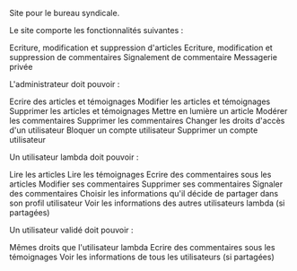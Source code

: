 Site pour le bureau syndicale.

Le site comporte les fonctionnalités suivantes :

Ecriture, modification et suppression d'articles
Ecriture, modification et suppression de commentaires
Signalement de commentaire
Messagerie privée



L'administrateur doit pouvoir :

Ecrire des articles et témoignages
Modifier les articles et témoignages
Supprimer les articles et témoignages
Mettre en lumière un article
Modérer les commentaires
Supprimer les commentaires
Changer les droits d'accès d'un utilisateur
Bloquer un compte utilisateur
Supprimer un compte utilisateur

Un utilisateur lambda doit pouvoir :

Lire les articles
Lire les témoignages
Ecrire des commentaires sous les articles
Modifier ses commentaires
Supprimer ses commentaires
Signaler des commentaires
Choisir les informations qu'il décide de partager dans son profil utilisateur
Voir les informations des autres utilisateurs lambda (si partagées)

Un utilisateur validé doit pouvoir :

Mêmes droits que l'utilisateur lambda
Ecrire des commentaires sous les témoignages
Voir les informations de tous les utilisateurs (si partagées)